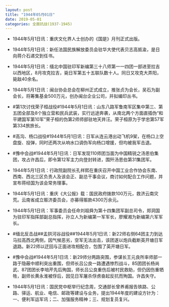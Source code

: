 ```yaml
---
layout: post
title: "1944年05月01日"
date: 2019-05-01
categories: 全面抗战(1937-1945)
---
```


<meta name="referrer" content="no-referrer" />

- 1944年5月1日讯：重庆文化界人士创办的《国是》月刊正式出版。 

- 1944年5月1日讯：新任法国民族解放委员会驻华大使代表贝志高抵渝，是日向蒋介石递交到任书。 

- 1944年5月1日讯：缅北中国驻印军新编第三十八师第一一四团一部进至拉吉以西地区，8月攻克拉吉，毙日军第五十五联队数十人。同日又攻克大弄阳，毙敌40余名。 

- 1944年5月1日讯：闽台协会总会在柳州正式成立，推张贞为会长，吴石为副会长，将筹集基金500万元，创办闽台企业公司，并拟编印丛书。 

- #第1次讨伐荣子桓战役#1944年5月1日讯：山东八路军鲁南军区集中第三、第五团全部及8个独立营和民兵武装，实行远途奔袭，从南北两个方面直插伪“和平建国军第10军”荣子桓的伪第2师师部驻地天井汪。荣子桓原为于学忠第57军第334旅旅长。 

- #高沟、杨口战役#1944年5月1日讯：日军从连云港出动飞机9架，在杨口上空盘旋、投弹，同时还两次从响水口调伪军向杨口增援，但均被我军击退。 

- #豫中会战#1944年5月1日讯：日军发现110师团当面为中国精锐之汤恩伯集团，攻占许昌后，即令第12军主力向登封转进，围歼汤恩伯第31集团军。 

- 1944年5月1日讯：行政院副院长孔祥熙在重庆召开中国工业合作协会东南、西南、西北三区负责人及该会正、副总干事会议，商讨如何配合工作问题，并宣布蒋经国为该会常务理事。 

- 1944年5月1日讯：重庆《大公报》载：国民政府拨款100万元，救济云南灾荒。云南省成立赈济委员会，亦募得赈款4300万余元。 

- 1944年5月1日讯：军事委员会任命刘祖舜为第十四集团军副总司令，郑洞国为驻印军指挥部副总指挥，孙立人为新编第一军军长，廖耀湘为新编第六军军长。 

- #缅北反击战##孟拱河谷战役##1944年5月1日讯：新22师右侧64团主力到达马拉高西北两侧，因气候恶劣，空军无法出击，该团遂以炮兵截断英开塘日军退路。新22师以迂回与正面进攻相配合，包围了英开塘日军。 

- #豫中会战#1944年5月1日讯：新29师分两路突围，参谋长王元良所率师部一路于隐蔽中顺利突出重围，但师长吕公良一路遭遇惨烈战斗，85团团长杨尚武、87团团长李培芹先后殉国，师长吕公良重伤后被村民救助，但仍因伤重牺牲，副师长黄永淮被俘后，因见日军屠杀俘虏奋起反抗而殉国。许昌失守。 

- 1944年5月1日讯：国民党中枢举行纪念周，交通部长曾养甫报告铁路、公路、驿运、航业、电信、邮政等建设与业务，提出1944年度的建设方针为：一、便利军运军讯；二、加强服务精神；三、规划复员复兴。 

